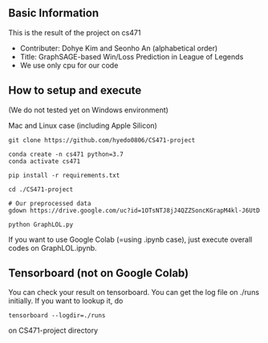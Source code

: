 
## Basic Information

This is the result of the project on cs471

* Contributer: Dohye Kim and Seonho An (alphabetical order)
* Title: GraphSAGE-based Win/Loss Prediction in League of Legends
* We use only cpu for our code

## How to setup and execute

(We do not tested yet on Windows environment)

Mac and Linux case (including Apple Silicon)

```
git clone https://github.com/hyedo0806/CS471-project

conda create -n cs471 python=3.7
conda activate cs471

pip install -r requirements.txt

cd ./CS471-project

# Our preprocessed data
gdown https://drive.google.com/uc?id=1OTsNTJ8jJ4QZZSoncKGrapM4kl-J6UtD

python GraphLOL.py
```

If you want to use Google Colab (=using .ipynb case), just execute overall codes on GraphLOL.ipynb.

## Tensorboard (not on Google Colab)

You can check your result on tensorboard. You can get the log file on ./runs initially.
If you want to lookup it, do

```
tensorboard --logdir=./runs
```
on CS471-project directory